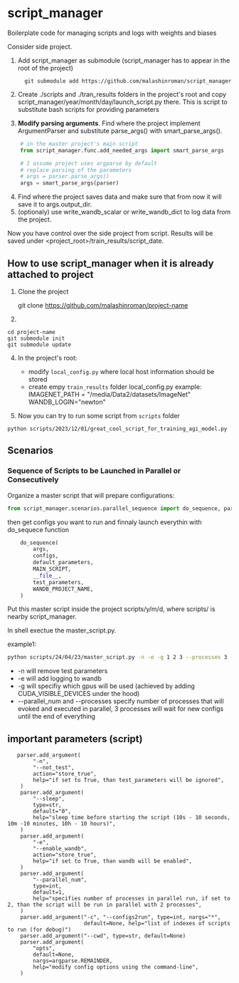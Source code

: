 # script_manager
Boilerplate code for managing scripts and logs with weights and biases

Consider side project.
1. Add script_manager as submodule (script_manager has to appear in the root of the project)

         git submodule add https://github.com/malashinroman/script_manager
2. Create ./scripts and ./tran_results folders in the project's root and copy script_manager/year/month/day/launch_script.py there. This is script to substitute bash scripts for providing parameters
3. **Modify parsing arguments**. Find where the project implement ArgumentParser and substitute parse_args() with smart_parse_args().
```python
    # in the master project's main script
    from script_manager.func.add_needed_args import smart_parse_args

    # I assume project uses argparse by default
    # replace parsing of the parameters
    # args = parser.parse_args()
    args = smart_parse_args(parser)

```
4. Find where the project saves data and make sure that from now it will save it to args.output_dir.
5. (optionaly) use write_wandb_scalar or write_wandb_dict to log data from the project.

Now you have control over the side project from script.
Results will be saved under <project_root>/train_results/script_date.


## How to use script_manager when it is already attached to project
1. Clone the project

   git clone [](https://github.com/malashinroman/)https://github.com/malashinroman/project-name
   
2.
  ```
  cd project-name
  git submodule init
  git submodule update
  ```
4. In the project's root:
   - modify `local_config.py` where local host information should be stored
   - create empy `train_results` folder
local_config.py example:
IMAGENET_PATH = "/media/Data2/datasets/ImageNet"
WANDB_LOGIN="newton"

5. Now you can try to run some script from `scripts` folder

`python scripts/2023/12/01/great_cool_script_for_training_agi_model.py`


## Scenarios

### Sequence of Scripts to be Launched in Parallel or Consecutively

Organize a master script that will prepare configurations:
```python
from script_manager.scenarios.parallel_sequence import do_sequence, parse_args
```

then get configs you want to run and finnaly launch everythin with do_sequece function

```python
    do_sequence(
        args,
        configs,
        default_parameters,
        MAIN_SCRIPT,
        __file__,
        test_parameters,
        WANDB_PROJECT_NAME,
    )
```
Put this master script inside the project scripts/y/m/d, where scripts/ is nearby script_manager. 

In shell exectue the master_script.py.

example1:
```bash
python scripts/24/04/23/master_script.py -n -e -g 1 2 3 --processes 3 --parallel_num 3 
```
- -n will remove test parameters
- -e will add logging to wandb
- -g will specifiy which gpus will be used (achieved by adding CUDA_VISIBLE_DEVICES under the hood)
- --parallel_num and --processes specify number of processes that will evoked and executed in parallel, 3 processes will wait for new configs until the end of everything 



## important parameters (script)

```
   parser.add_argument(
        "-n",
        "--not_test",
        action="store_true",
        help="if set to True, than test_parameters will be ignored",
    )
    parser.add_argument(
        "--sleep",
        type=str,
        default="0",
        help="sleep time before starting the script (10s - 10 seconds, 10m -10 minutes, 10h - 10 hours)",
    )
    parser.add_argument(
        "-e",
        "--enable_wandb",
        action="store_true",
        help="if set to True, than wandb will be enabled",
    )
    parser.add_argument(
        "--parallel_num",
        type=int,
        default=1,
        help="specifies number of processes in parallel run, if set to 2, than the script will be run in parallel with 2 processes",
    )
    parser.add_argument("-c", "--configs2run", type=int, nargs="*",
                        default=None, help="list of indexes of scripts to run (for debug)")
    parser.add_argument("--cwd", type=str, default=None)
    parser.add_argument(
        "opts",
        default=None,
        nargs=argparse.REMAINDER,
        help="modify config options using the command-line",
    )
```


